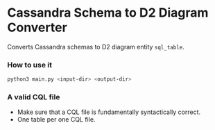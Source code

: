 # Cassandra Schema to D2 Diagram Converter

Converts Cassandra schemas to D2 diagram entity `sql_table`.

### How to use it

```bash
python3 main.py <input-dir> <output-dir>
```

### A valid CQL file
* Make sure that a CQL file is fundamentally syntactically correct.
* One table per one CQL file.
